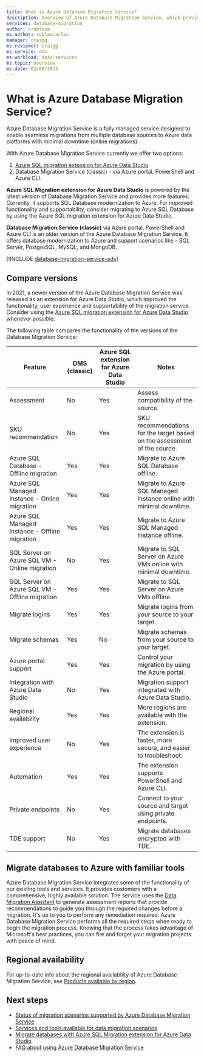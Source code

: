 ```yaml
---
title: What is Azure Database Migration Service? 
description: Overview of Azure Database Migration Service, which provides seamless migrations from many database sources to Azure Data platforms.
services: database-migration
author: croblesm
ms.author: roblescarlos
manager: craigg
ms.reviewer: craigg
ms.service: dms
ms.workload: data-services
ms.topic: overview
ms.date: 02/08/2023
---
```

# What is Azure Database Migration Service?

Azure Database Migration Service is a fully managed service designed to enable seamless migrations from multiple database sources to Azure data platforms with minimal downtime (online migrations).

With Azure Database Migration Service currently we offer two options:

1. [Azure SQL migration extension for Azure Data Studio](./migration-using-azure-data-studio.md)
1. Database Migration Service (classic) - via Azure portal, PowerShell and Azure CLI.

**Azure SQL Migration extension for Azure Data Studio** is powered by the latest version of Database Migration Service and provides more features. Currently, it supports SQL Database modernization to Azure. For improved functionality and supportability, consider migrating to Azure SQL Database by using the Azure SQL migration extension for Azure Data Studio.

**Database Migration Service (classic)** via Azure portal, PowerShell and Azure CLI is an older version of the Azure Database Migration Service. It offers database modernization to Azure and support scenarios like – SQL Server, PostgreSQL, MySQL, and MongoDB. 

[!INCLUDE [database-migration-service-ads](../../includes/database-migration-service-ads.md)]

## Compare versions

In 2021, a newer version of the Azure Database Migration Service was released as an extension for Azure Data Studio, which improved the functionality, user experience and supportability of the migration service. Consider using the [Azure SQL migration extension for Azure Data Studio](./migration-using-azure-data-studio.md) whenever possible. 

The following table compares the functionality of the versions of the Database Migration Service: 

|Feature  |DMS (classic) |Azure SQL extension for Azure Data Studio  |Notes| 
|---------|---------|---------|---------|
|Assessment | No | Yes | Assess compatibility of the source.         |
|SKU recommendation | No  | Yes | SKU recommendations for the target based on the assessment of the source.       |
|Azure SQL Database - Offline migration | Yes | Yes | Migrate to Azure SQL Database offline. |
|Azure SQL Managed Instance - Online migration  | Yes  |Yes | Migrate to Azure SQL Managed Instance online with minimal downtime. |
|Azure SQL Managed Instance - Offline migration | Yes |Yes  | Migrate to Azure SQL Managed Instance offline.    |
|SQL Server on Azure SQL VM - Online migration  | No | Yes  |Migrate to SQL Server on Azure VMs online with minimal downtime.|
|SQL Server on Azure SQL VM - Offline migration | Yes |Yes  |  Migrate to SQL Server on Azure VMs offline.  |
|Migrate logins|Yes  | Yes  | Migrate logins from your source to your target.|
|Migrate schemas| Yes  | No  | Migrate schemas from your source to your target. |
|Azure portal support |Yes  | Yes  | Control your migration by using the Azure portal. |
|Integration with Azure Data Studio | No  | Yes  | Migration support integrated with Azure Data Studio. |
|Regional availability|Yes  |Yes  | More regions are available with the extension. |
|Improved user experience| No  | Yes  | The extension is faster, more secure, and easier to troubleshoot. |
|Automation| Yes | Yes  |The extension supports PowerShell and Azure CLI. |
|Private endpoints| No | Yes| Connect to your source and target using private endpoints.
|TDE support|No  | Yes  |Migrate databases encrypted with TDE. |

## Migrate databases to Azure with familiar tools

Azure Database Migration Service integrates some of the functionality of our existing tools and services. It provides customers with a comprehensive, highly available solution. The service uses the [Data Migration Assistant](/sql/dma/dma-overview) to generate assessment reports that provide recommendations to guide you through the required changes before a migration. It's up to you to perform any remediation required. Azure Database Migration Service performs all the required steps when ready to begin the migration process. Knowing that the process takes advantage of Microsoft's best practices, you can fire and forget your migration projects with peace of mind. 

## Regional availability

For up-to-date info about the regional availability of Azure Database Migration Service, see [Products available by region](https://azure.microsoft.com/global-infrastructure/services/?products=database-migration).

## Next steps

* [Status of migration scenarios supported by Azure Database Migration Service](./resource-scenario-status.md)
* [Services and tools available for data migration scenarios](./dms-tools-matrix.md)
* [Migrate databases with Azure SQL Migration extension for Azure Data Studio](./migration-using-azure-data-studio.md)
* [FAQ about using Azure Database Migration Service](./faq.yml)